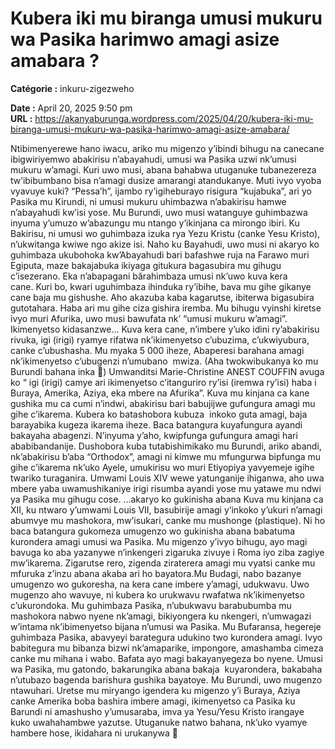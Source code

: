 # Kubera iki mu biranga umusi mukuru wa Pasika harimwo amagi asize amabara ?

**Catégorie :** inkuru-zigezweho

**Date :** April 20, 2025 9:50 pm  
**URL :** https://akanyaburunga.wordpress.com/2025/04/20/kubera-iki-mu-biranga-umusi-mukuru-wa-pasika-harimwo-amagi-asize-amabara/

Ntibimenyerewe hano iwacu, ariko mu migenzo y’ibindi bihugu na canecane ibigwiriyemwo abakirisu n’abayahudi, umusi wa Pasika uzwi nk’umusi mukuru w’amagi. Kuri uwo musi, abana bahabwa utuganuke tubanezereza tw’ibibumbano bisa n’amagi dusize amarangi atandukanye. Muti ivyo vyoba vyavuye kuki?
“Pessa’h”, ijambo ry’igiheburayo risigura “kujabuka”, ari yo Pasika mu Kirundi, ni umusi mukuru uhimbazwa n’abakirisu hamwe n’abayahudi kw’isi yose. Mu Burundi, uwo musi watanguye guhimbazwa inyuma y’umuzo w’abazungu mu ntango y’ikinjana ca mirongo ibiri.
Ku Bakirisu, ni umusi wo guhimbaza izuka rya Yezu Kristu (canke Yesu Kristo), n’ukwitanga kwiwe ngo akize isi. Naho ku Bayahudi, uwo musi ni akaryo ko guhimbaza ukubohoka kw’Abayahudi bari bafashwe ruja na Farawo muri Egiputa, maze bakajabuka ikiyaga gitukura bagasubira mu gihugu c’isezerano.
Eka n’abapagani bărahimbaza umusi nk’uwo kuva kera cane. Kuri bo, kwari uguhimbaza ihinduka ry’ibihe, bava mu gihe gikanye cane baja mu gishushe. Aho akazuba kaba kagarutse, ibiterwa bigasubira gutotahara. Haba ari mu gihe ciza gishira iremba.
Mu bihugu vyinshi kiretse ivyo muri Afurika, uwo musi bawufata nk’ “umusi mukuru w’amagi”.
Ikimenyetso kidasanzwe…
Kuva kera cane, n’imbere y’uko idini ry’abakirisu rivuka, igi (irigi) ryamye rifatwa nk’ikimenyetso c’ubuzima, c’ukwiyubura, canke c’ubushasha. Mu myaka 5 000 iheze, Abaperesi barahana amagi nk’ikimenyetso c’ubugenzi n’umubano  mwiza. (Aha twokwibukanya ko mu Burundi bahana inka 🤩) Umwanditsi Marie-Christine ANEST COUFFIN avuga ko “ igi (irigi) camye ari ikimenyetso c’itanguriro ry’isi (iremwa ry’isi) haba i Buraya, Amerika, Aziya, eka mbere na Afurika”.
Kuva mu kinjana ca kane gushika mu ca cumi n’indwi, abakirisu bari babujijwe gufungura amagi mu gihe c’ikarema. Kubera ko batashobora kubuza  inkoko guta amagi, baja barayabika kugeza ikarema iheze. Baca batangura kuyafungura ayandi bakayaha abagenzi.
N’inyuma y’aho, kwipfunga gufungura amagi hari ababibandanije. Dushobora kuba tutabishimikako mu Burundi, ariko abandi, nk’abakirisu b’aba “Orthodox”, amagi ni kimwe mu mfungurwa bipfunga mu gihe c’ikarema nk’uko Ayele, umukirisu wo muri Etiyopiya yavyemeje igihe twariko turaganira.
Umwami Louis XIV wewe yatunganije ihiganwa, aho uwa mbere yaba uwamushikaniye irigi risumba ayandi yose mu yatawe mu ndwi ya Pasika mu gihugu cose.
…akaryo ko gukinisha abana
Kuva mu kinjana ca XII, ku ntwaro y’umwami Louis VII, basubirije amagi y’inkoko y’ukuri n’amagi abumvye mu mashokora, mw’isukari, canke mu mushonge (plastique). Ni ho baca batangura gukomeza umugenzo wo gukinisha abana babatuma kurondera amagi umusi wa Pasika. Mu migenzo y’ivyo bihugu, ayo magi bavuga ko aba yazanywe n’inkengeri zigaruka zivuye i Roma iyo ziba zagiye mw’ikarema. Zigarutse rero, zigenda ziraterera amagi mu vyatsi canke mu mfuruka z’inzu abana akaba ari ho bayatora.Mu Budagi, nabo bazanye umugenzo wo gukoresha, na kera cane imbere y’amagi, udukwavu. Uwo mugenzo aho wavuye, ni kubera ko urukwavu rwafatwa nk’ikimenyetso c’ukurondoka. Mu guhimbaza Pasika, n’ubukwavu barabubumba mu mashokora nabwo nyene nk’amagi, bikiyongera ku nkengeri, n’umwagazi w’intama nk’ibimenyetso bijana n’umusi wa Pasika.
Mu Bufaransa, hegereje guhimbaza Pasika, abavyeyi barategura udukino two kurondera amagi. Ivyo babitegura mu bibanza bizwi nk’amaparike, impongore, amashamba cimeza canke mu mihana i wabo. Bafata ayo magi bakayanyegeza bo nyene. Umusi wa Pasika, mu gatondo, bakarungika abana bakaja  kuyarondera, bakabaha n’utubazo bagenda barishura gushika bayatoye.
Mu Burundi, uwo mugenzo ntawuhari. Uretse mu miryango igendera ku migenzo y’i Buraya, Aziya canke Amerika boba bashira imbere amagi, ikimenyetso ca Pasika ku Barundi ni amashusho y’umusaraba, imva ya Yesu/Yesu Kristo irangaye kuko uwahahambwe yazutse. Utuganuke natwo bahana, nk’uko vyamye hambere hose, ikidahara ni urukanywa 🍻
